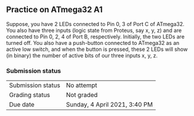 <h2>Practice on ATmega32 A1</h2>Suppose, you have 2 LEDs connected to Pin 0, 3 of Port C of ATmega32. You also have three inputs (logic state from Proteus, say x, y, z) and are connected to Pin 0, 2, 4 of Port B, respectively. Initially, the two LEDs are turned off. You also have a push-button connected to ATmega32 as an active low switch, and when the button is pressed, these 2 LEDs will show (in binary) the number of active bits of our three inputs x, y, z. 

<h3>Submission status</h3><table>
<tbody><tr>
<td>Submission status</td>
<td>No attempt</td>
</tr>
<tr>
<td>Grading status</td>
<td>Not graded</td>
</tr>
<tr>
<td>Due date</td>
<td>Sunday, 4 April 2021, 3:40 PM</td>
</tr>

</tbody>
</table>



